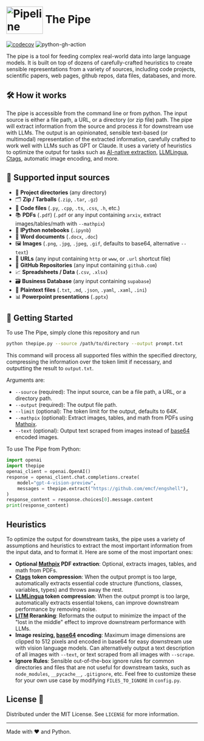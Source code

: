 # <img src="https://rpnutzemutbrumczwvue.supabase.co/storage/v1/object/public/assets/pipeline_small%20(1).png" alt="Pipeline Illustration" style="width:96px; height:72px; vertical-align:middle;"> The Pipe

[![codecov](https://codecov.io/gh/emcf/thepipe/graph/badge.svg?token=KHD1PDOSHF)](https://codecov.io/gh/emcf/thepipe) ![python-gh-action](https://github.com/emcf/thepipe/actions/workflows/python-ci.yml/badge.svg)

The pipe is a tool for feeding complex real-world data into large language models. It is built on top of dozens of carefully-crafted heuristics to create sensible representations from a variety of sources, including code projects, scientific papers, web pages, github repos, data files, databases, and more.

## 🛠️ How it works 

The pipe is accessible from the command line or from python. The input source is either a file path, a URL, or a directory (or zip file) path. The pipe will extract information from the source and process it for downstream use with LLMs. The output is an opinionated, sensible text-based (or multimodal) representation of the extracted information, carefully crafted to work well with LLMs such as GPT or Claude. It uses a variety of heuristics to optimize the output for tasks such as [AI-native extraction](https://docs.mathpix.com/#process-a-pdf), [LLMLingua](https://arxiv.org/abs/2403.12968), [Ctags](https://en.wikipedia.org/wiki/Ctags), automatic image encoding, and more.

## 📂 Supported input sources

- 📁 **Project directories** (any directory)
- 🗂️ **Zip / Tarballs** (`.zip`, `.tar`, `.gz`)
- 📜 **Code files** (`.py`, `.cpp`, `.ts`, `.css`, `.h`, etc.)
- 📚 **PDFs** (`.pdf`) (`.pdf` or any input containing `arxiv`, extract images/tables/math with `--mathpix`)
- 📓 **IPython notebooks** (`.ipynb`)
- 📝 **Word documents** (`.docx`, `.doc`)
- 🖼️ **Images** (`.png`, `.jpg`, `.jpeg`, `.gif`, defaults to base64, alternative `--text`)
- 🔗 **URLs** (any input containing `http` or `www`, or `.url` shortcut file)
- 🐙 **GitHub Repositories** (any input containing `github.com`)
- 📈 **Spreadsheets / Data** (`.csv`, `.xlsx`)
- 🗃️ **Business Database** (any input containing `supabase`)
- 📃 **Plaintext files** (`.txt`, `.md`, `.json`, `.yaml`, `.xaml`, `.ini`)
- 📊 **Powerpoint presentations** (`.pptx`)

## 🚀 Getting Started

To use The Pipe, simply clone this repository and run

```bash
python thepipe.py --source /path/to/directory --output prompt.txt
```

This command will process all supported files within the specified directory, compressing the information over the token limit if necessary, and outputting the result to `output.txt`.

Arguments are:
- `--source` (required): The input source, can be a file path, a URL, or a directory path.
- `--output` (required): The output file path.
- `--limit` (optional): The token limit for the output, defaults to 64K.
- `--mathpix` (optional): Extract images, tables, and math from PDFs using [Mathpix](https://docs.mathpix.com/#process-a-pdf).
- `--text` (optional): Output text scraped from images instead of [base64](https://en.wikipedia.org/wiki/Base64) encoded images.

To use The Pipe from Python:

```python
import openai
import thepipe
openai_client = openai.OpenAI()
response = openai_client.chat.completions.create(
    model="gpt-4-vision-preview",
    messages = thepipe.extract("https://github.com/emcf/engshell"),
)
response_content = response.choices[0].message.content
print(response_content)
```

## Heuristics

To optimize the output for downstream tasks, the pipe uses a variety of assumptions and heuristics to extract the most important information from the input data, and to format it. Here are some of the most important ones:
- **Optional [Mathpix](https://docs.mathpix.com/#process-a-pdf) PDF extraction**: Optional, extracts images, tables, and math from PDFs.
- **[Ctags](https://en.wikipedia.org/wiki/Ctags) token compression**: When the output prompt is too large, automatically extracts essential code structure (functions, classes, variables, types) and throws away the rest.
- **[LLMLingua](https://arxiv.org/abs/2403.12968) token compression**: When the output prompt is too large, automatically extracts essential tokens, can improve downstream performance by removing noise.
- **[LITM](https://arxiv.org/abs/2307.03172) Reranking**: Reformats the output to minimize the impact of the "lost in the middle" effect to improve downstream performance with LLMs.
- **Image resizing, [base64](https://en.wikipedia.org/wiki/Base64) encoding**: Maximum image dimensions are clipped to 512 pixels and encoded in base64 for easy downstream use with vision language models. Can alternatively output a text description of all images with `--text`, or text scraped from all images with `--scrape`.
- **Ignore Rules**: Sensible out-of-the-box ignore rules for common directories and files that are not useful for downstream tasks, such as `node_modules`, `__pycache__`, `.gitignore`, etc. Feel free to customize these for your own use case by modifying `FILES_TO_IGNORE` in `config.py`.

## License 📜

Distributed under the MIT License. See `LICENSE` for more information.

---

Made with ❤️ and Python.